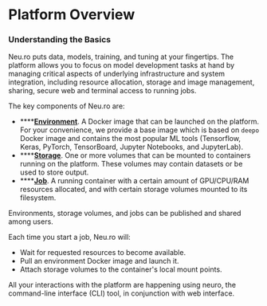 # Platform Overview

### Understanding the Basics

Neu.ro puts data, models, training, and tuning at your fingertips. The platform allows you to focus on model development tasks at hand by managing critical aspects of underlying infrastructure and system integration, including resource allocation, storage and image management, sharing, secure web and terminal access to running jobs.

The key components of Neu.ro are:

* \*\*\*\*[**Environment**](environments-docker-images.md). A Docker image that can be launched on the platform. For your convenience, we provide a base image which is based on `deepo` Docker image and contains the most popular ML tools \(Tensorflow, Keras, PyTorch, TensorBoard, Jupyter Notebooks, and JupyterLab\).
* \*\*\*\*[**Storage**](storage.md). One or more volumes that can be mounted to containers running on the platform. These volumes may contain datasets or be used to store output.
* \*\*\*\*[**Job**](jobs.md). A running container with a certain amount of GPU/CPU/RAM resources allocated, and with certain storage volumes mounted to its filesystem.

Environments, storage volumes, and jobs can be published and shared among users.

Each time you start a job, Neu.ro will:

* Wait for requested resources to become available.
* Pull an environment Docker image and launch it.
* Attach storage volumes to the container's local mount points.

All your interactions with the platform are happening using neuro, the command-line interface \(CLI\) tool, in conjunction with web interface.

